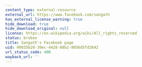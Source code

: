 ```yaml
---
content_type: external-resource
external_url: https://www.facebook.com/sangath
has_external_license_warning: true
hide_download: true
hide_download_original: null
license: https://en.wikipedia.org/wiki/All_rights_reserved
status: broken
title: Sangath's Facebook page
uid: 99835b28-30ec-4428-88b2-8056d5fd2642
url_status_code: 400
wayback_url: ''
---
```

